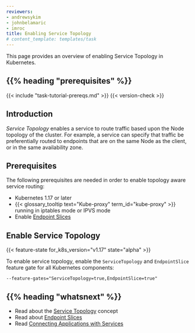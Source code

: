 ```yaml
---
reviewers:
- andrewsykim
- johnbelamaric
- imroc
title: Enabling Service Topology
# content_template: templates/task
---
```


<!-- overview -->
This page provides an overview of enabling Service Topology in Kubernetes.



## {{% heading "prerequisites" %}}

  {{< include "task-tutorial-prereqs.md" >}} {{< version-check >}}


<!-- steps -->

## Introduction

_Service Topology_ enables a service to route traffic based upon the Node
topology of the cluster. For example, a service can specify that traffic be
preferentially routed to endpoints that are on the same Node as the client, or
in the same availability zone.

## Prerequisites

The following prerequisites are needed in order to enable topology aware service
routing:

   * Kubernetes 1.17 or later
   * {{< glossary_tooltip text="Kube-proxy" term_id="kube-proxy" >}} running in iptables mode or IPVS mode
   * Enable [Endpoint Slices](/docs/concepts/services-networking/endpoint-slices/)

## Enable Service Topology

{{< feature-state for_k8s_version="v1.17" state="alpha" >}}

To enable service topology, enable the `ServiceTopology` and `EndpointSlice` feature gate for all Kubernetes components:

```
--feature-gates="ServiceTopology=true,EndpointSlice=true"
```


## {{% heading "whatsnext" %}}


* Read about the [Service Topology](/docs/concepts/services-networking/service-topology) concept
* Read about [Endpoint Slices](/docs/concepts/services-networking/endpoint-slices)
* Read [Connecting Applications with Services](/docs/concepts/services-networking/connect-applications-service/)


